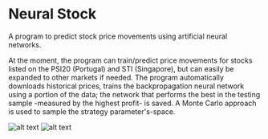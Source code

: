 # Neural Stock
A program to predict stock price movements using artificial neural networks. 

At the moment, the program can train/predict price movements for stocks listed on the PSI20 (Portugal) and STI (Singapore), but can easily be expanded to other markets if needed. The program automatically downloads historical prices, trains the backpropagation neural network using a portion of the data; the network that performs the best in the testing sample -measured by the highest profit- is saved. A Monte Carlo approach is used to sample the strategy parameter's-space.

![alt text](http://i.imgur.com/POGschx.png "NeuralStock")
![alt text](http://i.imgur.com/CRvaNx4.png "NeuralStock")
